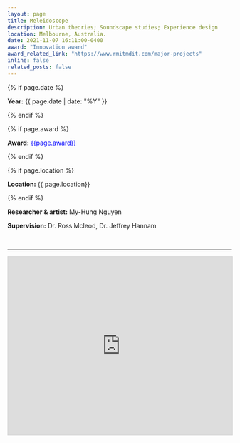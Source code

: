 ```yaml
---
layout: page
title: Meleidoscope
description: Urban theories; Soundscape studies; Experience design
location: Melbourne, Australia.
date: 2021-11-07 16:11:00-0400
award: "Innovation award"
award_related_link: "https://www.rmitmdit.com/major-projects"
inline: false
related_posts: false
---
```



{% if page.date %}
<p><b>Year:</b> {{ page.date | date: "%Y" }}</p>
{% endif %}

{% if page.award %}
<p><b>Award:</b> <a href="{{page.award_related_link}}" target="_blank" style="color: blue;">{{page.award}}</a></p>
{% endif %}

{% if page.location %}
<p><b>Location:</b> {{ page.location}}</p>
{% endif %}

<p><b>Researcher & artist:</b> My-Hung Nguyen</p>
<p><b>Supervision:</b> Dr. Ross Mcleod, Dr. Jeffrey Hannam</p>



<br>
<hr>


<iframe allowfullscreen="allowfullscreen" scrolling="no" class="fp-iframe" src="https://heyzine.com/flip-book/c06fe1e013.html" style="border: 1px solid lightgray; width: 100%; height: 400px;"></iframe>